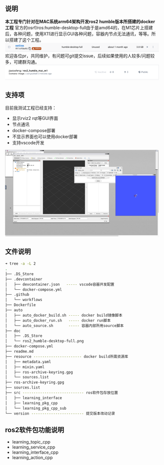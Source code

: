 <!--
 * @Descripttion: 
 * @Author: Jia Feng
 * @version: 
 * @Date: 2023-11-19 11:04:23
 * @LastEditors: Jia Feng
 * @LastEditTime: 2023-11-20 21:59:46
-->
## 说明
**本工程专门针对在MAC系统arm64架构开发ros2 humble版本所搭建的docker工程**
官方的osrf/ros:humble-desktop-full由于是amd64的，在M1芯片上搭建后，各种问题，使用X11进行显示GUI各种问题，容器内节点无法通讯，等等。所以搭建了这个工程。
![](./doc/ros2_humble-desktop-full.png)
欢迎各位pr，共同维护，有问题可git提交issue，后续如果使用的人较多/问题较多，可建群沟通。
![](./doc/ros2_humble_for_mac_m1.png)

## 支持项
目前我测试工程已经支持：
- 显示rviz2 rqt等GUI界面
- 节点通讯
- docker-compose部署
- 不显示界面也可以使用docker部署
- 支持vscode开发

![](./doc/WechatIMG22177.png)

## 文件说明
```bash
➜ tree -a -L 2 
.
├── .DS_Store
├── .devcontainer
│   ├── devcontainer.json   ----- vscode容器开发配置
│   └── docker-compose.yml
├── .github
│   └── workflows
├── Dockerfile
├── auto
│   ├── auto_docker_build.sh ----- docker build镜像脚本
│   ├── auto_docker_run.sh   ----- docker run脚本
│   └── auto_source.sh       ----- 容器内部所用source脚本
├── doc
│   ├── .DS_Store
│   └── ros2_humble-desktop-full.png
├── docker-compose.yml
├── readme.md
├── resource ---------------------- docker build所需资源库
│   ├── metadata.yaml
│   ├── mixin.yaml
│   ├── ros-archive-keyring.gpg
│   └── sources.list
├── ros-archive-keyring.gpg
├── sources.list
├── src ---------------------------- ros软件包存放位置
│   ├── learning_interface
│   ├── learning_pkg_cpp
│   └── learning_pkg_cpp_sub
└── version ------------------------ 提交版本改动记录
```

## ros2软件包功能说明
- learning_topic_cpp      
- learning_service_cpp   
- learning_interface_cpp 
- learning_action_cpp    


